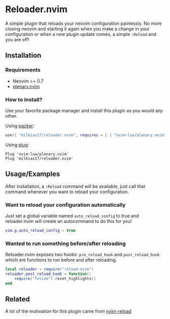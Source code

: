 # Reloader.nvim

A simple plugin that reloads your neovim configuration painlessly.
No more closing neovim and starting it again when you make a change in your configuration
or when a new plugin update comes, a simple `:Reload` and you are off!

## Installation

### Requirements

- Neovim >= 0.7
- [plenary.nvim](https://github.com/nvim-lua/plenary.nvim)

### How to install?

Use your favorite package manager and install this plugin as you would any other.

Using [packer](https://github.com/wbthomason/packer.nvim):

```lua
use({ "milkias17/reloader.nvim", requires = { { "nvim-lua/plenary.nvim" } } })
```

Using [plug](https://github.com/junegunn/vim-plug):

```vim
Plug 'nvim-lua/plenary.nvim'
Plug 'milkias17/reloader.nvim'
```

## Usage/Examples

After installation, a `:Reload` command will be available, just call that command
whenever you want to reload your configuration.

### Want to reload your configuration automatically

Just set a global variable named `auto_reload_config` to true and reloader.nvim
will create an autocommand to do this for you!

```lua
vim.g.auto_reload_config = true
```

### Wanted to run something before/after reloading

Reloader.nvim exposes two hooks: `pre_reload_hook` and `post_reload_hook` which
are functions to run before and after reloading.

```lua
local reloader = require("reload-nvim")
reloader.post_reload_hook = function()
    require("feline").reset_highlights()
end
```

## Related

A lot of the motivation for this plugin came from [nvim-reload](https://github.com/famiu/nvim-reload)
